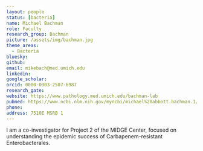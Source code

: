 ```yaml
---
layout: people
status: [bacteria]
name: Michael Bachman
role: Faculty
research_group: Bachman
picture: /assets/img/bachman.jpg
theme_areas:
  - Bacteria
bluesky: 
github: 
email: mikebach@med.umich.edu
linkedin:
google_scholar: 
orcid: 0000-0003-2507-6987
research_gate: 
website: https://www.pathology.med.umich.edu/bachman-lab
pubmed: https://www.ncbi.nlm.nih.gov/myncbi/michael%20abbott.bachman.1/bibliography/public/
phone: 
address: 7510E MSRB 1
---
```


I am a co-investigator for Project 2 of the MIDGE Center, focused on understanding the epidemic success of Carbapenem-resistant Enterobacterales.